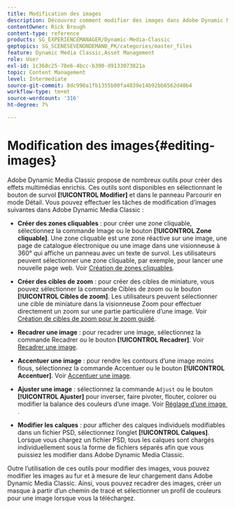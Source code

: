 ```yaml
---
title: Modification des images
description: Découvrez comment modifier des images dans Adobe Dynamic Media Classic.
contentOwner: Rick Brough
content-type: reference
products: SG_EXPERIENCEMANAGER/Dynamic-Media-Classic
geptopics: SG_SCENESEVENONDEMAND_PK/categories/master_files
feature: Dynamic Media Classic,Asset Management
role: User
exl-id: 1c368c25-78e6-4bcc-b390-d9133073821a
topic: Content Management
level: Intermediate
source-git-commit: 8dc990a1fb1355b00fa4839e14b92bb6562d40b4
workflow-type: tm+mt
source-wordcount: '316'
ht-degree: 7%

---
```


# Modification des images{#editing-images}

Adobe Dynamic Media Classic propose de nombreux outils pour créer des effets multimédias enrichis. Ces outils sont disponibles en sélectionnant le bouton de survol **[!UICONTROL Modifier]** et dans le panneau Parcourir en mode Détail. Vous pouvez effectuer les tâches de modification d’images suivantes dans Adobe Dynamic Media Classic :

* **Créer des zones cliquables** : pour créer une zone cliquable, sélectionnez la commande Image ou le bouton **[!UICONTROL Zone cliquable]**. Une zone cliquable est une zone réactive sur une image, une page de catalogue électronique ou une image dans une visionneuse à 360° qui affiche un panneau avec un texte de survol. Les utilisateurs peuvent sélectionner une zone cliquable, par exemple, pour lancer une nouvelle page web. Voir [Création de zones cliquables](/help/using/creating-image-maps.md).

* **Créer des cibles de zoom** : pour créer des cibles de miniature, vous pouvez sélectionner la commande Cibles de zoom ou le bouton **[!UICONTROL Cibles de zoom]**. Les utilisateurs peuvent sélectionner une cible de miniature dans la visionneuse Zoom pour effectuer directement un zoom sur une partie particulière d’une image. Voir [Création de cibles de zoom pour le zoom guidé](/help/using/creating-zoom-targets-guided-zoom.md).

* **Recadrer une image** : pour recadrer une image, sélectionnez la commande Recadrer ou le bouton **[!UICONTROL Recadrer]**. Voir [Recadrer une image](/help/using/cropping-image.md).

* **Accentuer une image** : pour rendre les contours d’une image moins flous, sélectionnez la commande Accentuer ou le bouton **[!UICONTROL Accentuer]**. Voir [Accentuer une image](/help/using/sharpening-image.md).

* **Ajuster une image** : sélectionnez la commande `Adjust` ou le bouton **[!UICONTROL Ajuster]** pour inverser, faire pivoter, flouter, colorer ou modifier la balance des couleurs d’une image. Voir [&#x200B; Réglage d’une image &#x200B;](/help/using/adjusting-image.md).

* **Modifier les calques** : pour afficher des calques individuels modifiables dans un fichier PSD, sélectionnez l’onglet **[!UICONTROL Calques]**. Lorsque vous chargez un fichier PSD, tous les calques sont chargés individuellement sous la forme de fichiers séparés afin que vous puissiez les modifier dans Adobe Dynamic Media Classic.

Outre l’utilisation de ces outils pour modifier des images, vous pouvez modifier les images au fur et à mesure de leur chargement dans Adobe Dynamic Media Classic. Ainsi, vous pouvez recadrer des images, créer un masque à partir d’un chemin de tracé et sélectionner un profil de couleurs pour une image lorsque vous la téléchargez.
